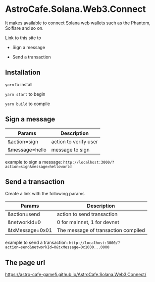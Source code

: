 # AstroCafe.Solana.Web3.Connect

It makes available to connect Solana web wallets such as the Phantom, Solflare and so on.

Link to this site to

- Sign a message

- Send a transaction

## Installation

`yarn` to install

`yarn start` to begin

`yarn build` to compile

## Sign a message

| Params          | Description           |
| --------------- | --------------------- |
| &action=sign    | action to verify user |
| &message=hello  | message to sign       |

example to sign a message: `http://localhost:3000/?action=sign&message=helloworld`

## Send a transaction

Create a link with the following params

| Params            | Description                                                      |
| ----------------- | ---------------------------------------------------------------- |
| &action=send      | action to send transaction                                       |
| &networkId=0      | 0 for mainnet, 1 for devnet                                      |
| &txMessage=0x01   | The message of transaction compiled                              |

example to send a transaction: `http://localhost:3000/?action=send&networkId=0&txMessage=0x1000...0000`

## The page url

https://astro-cafe-gamefi.github.io/AstroCafe.Solana.Web3.Connect/


